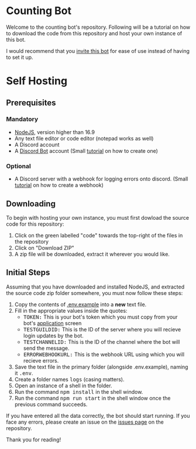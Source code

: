 <!-- @format -->

# Counting Bot

Welcome to the counting bot's repository.
Following will be a tutorial on how to download the code from this repository and host your own instance of this bot.

I would recommend that you [invite this bot](https://discord.com/api/oauth2/authorize?client_id=1001198710266544288&permissions=17179937856&scope=bot%20applications.commands) for ease of use instead of having to set it up.

# Self Hosting

## Prerequisites

### Mandatory

<ul>
<li><a href="https://nodejs.org/en/">NodeJS</a>, version higher than 16.9</li>
<li>Any text file editor or code editor (notepad works as well)</li>
<li>A Discord account</li>
<li>A <a href="https://discord.com/developers/applications">Discord Bot</a> account (Small <a href="https://discordjs.guide/preparations/setting-up-a-bot-application.html#creating-your-bot">tutorial</a> on how to create one)</li>
</ul>

### Optional

<ul><li>A Discord server with a webhook for logging errors onto discord. (Small  <a href="https://support.discord.com/hc/en-us/articles/228383668-Intro-to-Webhooks">tutorial</a> on how to create a webhook)</li></ul>

## Downloading

To begin with hosting your own instance, you must first dowload the source code for this repository:

<ol>
  <li>Click on the green labelled "code" towards the top-right of the files in the repository</li>
  <li>Click on "Download ZIP"</li>
  <li>A zip file will be downloaded, extract it wherever you would like.</li>
</ol>

## Initial Steps

Assuming that you have downloaded and installed NodeJS, and extracted the source code zip folder somewhere, you must now follow these steps:

<ol>
  <li>Copy the contents of <a href="https://github.com/MatricalDefunkt/Counting_Bot/blob/master/.env.example">.env.example</a> into a <b>new</b> text file.</li>
  <li>Fill in the appropriate values inside the quotes:
    <ul>
      <li><kbd>TOKEN:</kbd> This is your bot's token which you must copy from your bot's <a href="https://discord.com/developers/applications">application</a> screen</li>
      <li><kbd>TESTGUILDID:</kbd> This is the ID of the server where you will recieve login updates by the bot.</li>
      <li><kbd>TESTCHANNELID:</kbd> This is the ID of the channel where the bot will send the message.</li>
      <li><kbd>ERRORWEBHOOKURL:</kbd> This is the webhook URL using which you will recieve errors.</li>
    </ul>
  </li>
  <li>Save the text file in the primary folder (alongside .env.example), naming it <kbd>.env</kbd>.</li>
  <li>Create a folder names <kbd>logs</kbd> (casing matters).</li>
  <li>Open an instance of a shell in the folder.</li>
  <li>Run the command <kbd>npm install</kbd> in the shell window.</li>
  <li>Run the command <kbd>npm run start</kbd> in the shell window once the previous command succeeds.</li>
</ol>

If you have entered all the data correctly, the bot should start running.
If you face any errors, please create an issue on the <a href="https://github.com/MatricalDefunkt/Counting_Bot/issues">issues page</a> on the repository.

Thank you for reading!
